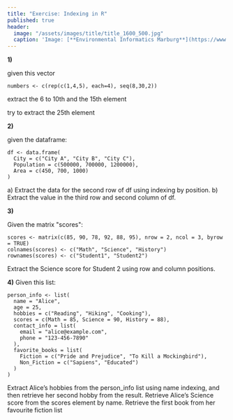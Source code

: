 ```yaml
---
title: "Exercise: Indexing in R"
published: true
header:
  image: "/assets/images/title/title_1600_500.jpg"
  caption: 'Image: [**Environmental Informatics Marburg**](https://www.uni-marburg.de/en/fb19/disciplines/physisch/environmentalinformatics)'
---
```


**1)**  

given this vector

```
numbers <- c(rep(c(1,4,5), each=4), seq(8,30,2))
```

extract the 6 to 10th and the 15th element

try to extract the 25th element

**2)**  

given the dataframe:

```
df <- data.frame(
  City = c("City A", "City B", "City C"),
  Population = c(500000, 700000, 1200000),
  Area = c(450, 700, 1000)
)
```

a) Extract the data for the second row of df using indexing by position.
b) Extract the value in the third row and second column of df.


**3)**

Given the matrix "scores":

```
scores <- matrix(c(85, 90, 78, 92, 88, 95), nrow = 2, ncol = 3, byrow = TRUE)
colnames(scores) <- c("Math", "Science", "History")
rownames(scores) <- c("Student1", "Student2")
```
Extract the Science score for Student 2 using row and column positions.

**4)**
Given this list:

```
person_info <- list(
  name = "Alice",
  age = 25,
  hobbies = c("Reading", "Hiking", "Cooking"),
  scores = c(Math = 85, Science = 90, History = 88),
  contact_info = list(
    email = "alice@example.com",
    phone = "123-456-7890"
  ),
  favorite_books = list(
    Fiction = c("Pride and Prejudice", "To Kill a Mockingbird"),
    Non_Fiction = c("Sapiens", "Educated")
  )
)
```

Extract Alice’s hobbies from the person_info list using name indexing, and then retrieve her second hobby from the result.
Retrieve Alice’s Science score from the scores element by name.
Retrieve the first book from her favourite fiction list


